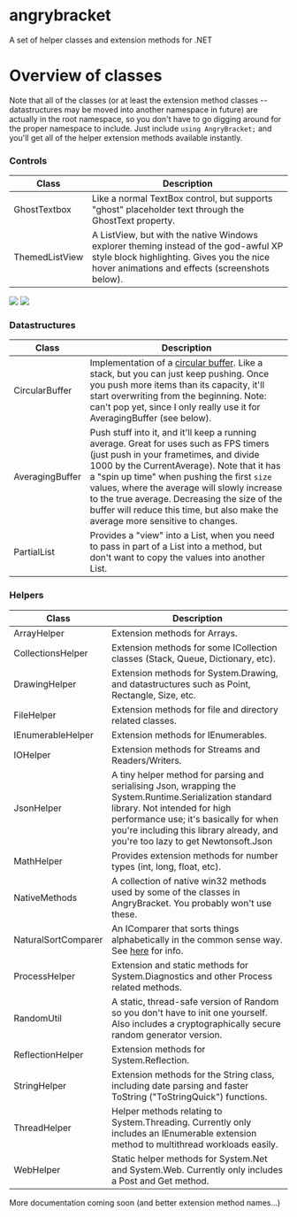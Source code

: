# angrybracket
A set of helper classes and extension methods for .NET

# Overview of classes

Note that all of the classes (or at least the extension method classes -- datastructures may be moved into another namespace in future) are actually in the root namespace, so you don't have to go digging around for the proper namespace to include. Just include `using AngryBracket;` and you'll get all of the helper extension methods available instantly. 

### Controls

|     Class     | Description |
|     -----     | ----------- |
| GhostTextbox  | Like a normal TextBox control, but supports "ghost" placeholder text through the GhostText property. |
| ThemedListView| A ListView, but with the native Windows explorer theming instead of the god-awful XP style block highlighting. Gives you the nice hover animations and effects (screenshots below). |

![](https://my.mixtape.moe/iwkkfa.gif) ![](https://my.mixtape.moe/oefowu.gif)

### Datastructures

|     Class     | Description |
|     -----     | ----------- |
| CircularBuffer| Implementation of a [circular buffer](https://en.wikipedia.org/wiki/Circular_buffer). Like a stack, but you can just keep pushing. Once you push more items than its capacity, it'll start overwriting from the beginning. Note: can't pop yet, since I only really use it for AveragingBuffer (see below). |
| AveragingBuffer| Push stuff into it, and it'll keep a running average. Great for uses such as FPS timers (just push in your frametimes, and divide 1000 by the CurrentAverage). Note that it has a "spin up time" when pushing the first `size` values, where the average will slowly increase to the true average. Decreasing the size of the buffer will reduce this time, but also make the average more sensitive to changes. |
| PartialList | Provides a "view" into a List, when you need to pass in part of a List into a method, but don't want to copy the values into another List. |

### Helpers

|     Class     | Description |
|     -----     | ----------- |
| ArrayHelper | Extension methods for Arrays. |
| CollectionsHelper | Extension methods for some ICollection classes (Stack, Queue, Dictionary, etc). |
| DrawingHelper | Extension methods for System.Drawing, and datastructures such as Point, Rectangle, Size, etc. |
| FileHelper | Extension methods for file and directory related classes. |
| IEnumerableHelper | Extension methods for IEnumerables. |
| IOHelper | Extension methods for Streams and Readers/Writers. |
| JsonHelper | A tiny helper method for parsing and serialising Json, wrapping the System.Runtime.Serialization standard library. Not intended for high performance use; it's basically for when you're including this library already, and you're too lazy to get Newtonsoft.Json |
| MathHelper | Provides extension methods for number types (int, long, float, etc). |
| NativeMethods | A collection of native win32 methods used by some of the classes in AngryBracket. You probably won't use these. |
| NaturalSortComparer | An IComparer that sorts things alphabetically in the common sense way. See [here](https://en.wikipedia.org/wiki/Natural_sort_order) for info. |
| ProcessHelper | Extension and static methods for System.Diagnostics and other Process related methods. |
| RandomUtil | A static, thread-safe version of Random so you don't have to init one yourself. Also includes a cryptographically secure random generator version. |
| ReflectionHelper | Extension methods for System.Reflection. |
| StringHelper | Extension methods for the String class, including date parsing and faster ToString ("ToStringQuick") functions. |
| ThreadHelper | Helper methods relating to System.Threading. Currently only includes an IEnumerable extension method to multithread workloads easily. |
| WebHelper | Static helper methods for System.Net and System.Web. Currently only includes a Post and Get method. | 


More documentation coming soon (and better extension method names...)
